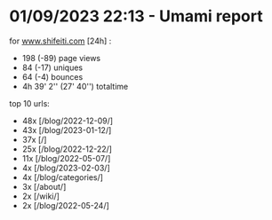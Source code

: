 # 01/09/2023 22:13 - Umami report
for www.shifeiti.com [24h] :

 - 198 (-89) page views
 - 84 (-17) uniques
 - 64 (-4) bounces
 - 4h 39' 2'' (27' 40'') totaltime


top 10 urls:
 - 48x [/blog/2022-12-09/]
 - 43x [/blog/2023-01-12/]
 - 37x [/]
 - 25x [/blog/2022-12-22/]
 - 11x [/blog/2022-05-07/]
 - 4x [/blog/2023-02-03/]
 - 4x [/blog/categories/]
 - 3x [/about/]
 - 2x [/wiki/]
 - 2x [/blog/2022-05-24/]


